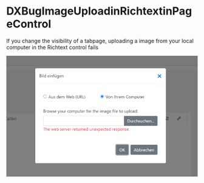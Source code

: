 # DXBugImageUploadinRichtextinPageControl

If you change the visibility of a tabpage, uploading a image from your local computer in the Richtext control fails

![Image Screenshot](expetion.PNG)
